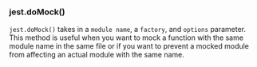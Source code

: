 ### jest.doMock()

`jest.doMock()` takes in a `module name`, a `factory`, and `options` parameter. This method is useful when you want to
mock a function with the same module name in the same file or if you want to prevent a mocked module from affecting an
actual module with the same name. 
